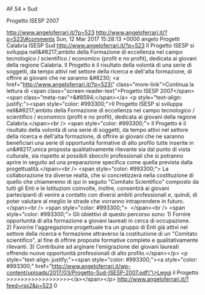 AF.54 » Sud

Progetto ISESP 2007

http://www.angeloferrari.it/?p=523 http://www.angeloferrari.it/?p=523\#comments Sun, 12 Mar 2017 15:28:13 +0000 angelo Progetti Calabria ISESP Sud http://www.angeloferrari.it/?p=523 Il Progetto ISESP si sviluppa nell&\#8217;ambito della Formazione di eccellenza nel campo tecnologico / scientifico / economico (profit e no profit), dedicata ai giovani della regione Calabria. Il Progetto è il risultato della volontà di una serie di soggetti, da tempo attivi nel settore della ricerca e dell'alta formazione, di offrire ai giovani che ne saranno &\#8230; \<a href=\"http://www.angeloferrari.it/?p=523\" class=\"more-link\"\>Continua la lettura di \<span class=\"screen-reader-text\"\>Progetto ISESP 2007\</span\> \<span class=\"meta-nav\"\>&\#8594;\</span\>\</a\> \<p style=\"text-align: justify;\"\>\<span style=\"color: \#993300;\"\>Il Progetto ISESP si sviluppa nell&\#8217;ambito della Formazione di eccellenza nel campo tecnologico / scientifico / economico (profit e no profit), dedicata ai giovani della regione Calabria.\</span\>\<br /\> \<span style=\"color: \#993300;\"\> Il Progetto è il risultato della volontà di una serie di soggetti, da tempo attivi nel settore della ricerca e dell'alta formazione, di offrire ai giovani che ne saranno beneficiari una serie di opportunità formative di alto profilo tutte inserite in un&\#8217;unica proposta qualitativamente rilevante sia dal punto di vista culturale, sia rispetto ai possibili sbocchi professionali che si potranno aprire in seguito ad una preparazione specifica come quella prevista dalla progettualità.\</span\>\<br /\> \<span style=\"color: \#993300;\"\> La collaborazione tra diverse realtà, che si concretizzerà nella costituzione di quello che chiameremo di qui in seguito "Comitato Scientifico" composto da tutti gli Enti e le Istituzioni coinvolte, inoltre, consentirà ai giovani partecipanti di venire a contatto con diversi ambiti professionali e, quindi, di poter valutare al meglio le strade che vorranno intraprendere in futuro.\</span\>\<br /\> \<span style=\"color: \#993300;\"\>  \</span\>\<br /\> \<span style=\"color: \#993300;\"\> Gli obiettivi di questo percorso sono: 1) Fornire opportunità di alta formazione a giovani laureati in cerca di occupazione. 2) Favorire l'aggregazione progettuale tra un gruppo di Enti già attivi nel settore della ricerca e formazione attraverso la costituzione di un "Comitato scientifico", al fine di offrire proposte formative complete e qualitativamente rilevanti. 3) Contribuire ad arginare l'emigrazione dei giovani laureati offrendo nuove opportunità professionali di alto profilo.\</span\>\</p\> \<p style=\"text-align: justify;\"\>\<span style=\"color: \#993300;\"\>\<a style=\"color: \#993300;\" href=\"http://www.angeloferrari.it/wp-content/uploads/2017/03/Progetto-Sud-ISESP-2007.pdf\"\>Leggi il Progetto &gt;&gt;&gt;&gt;&gt;&gt;&gt;&gt;&gt;&gt;&gt;&gt;&gt;&gt;&gt;&gt;&gt;&gt;\</a\>\</span\>\</p\> http://www.angeloferrari.it/?feed=rss2&p=523 0

